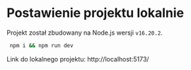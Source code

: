 # Postawienie projektu lokalnie

Projekt został zbudowany na Node.js wersji `v16.20.2`. 

```bash
 npm i && npm run dev
```

Link do lokalnego projektu: http://localhost:5173/
